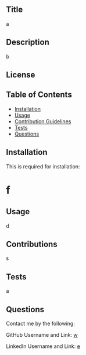 ## Title 

  

  a

  ## Description

  b

  ## License
  
  
  ## Table of Contents

  - [Installation](#installation)
  - [Usage](#usage)
  - [Contribution Guidelines](#contributions )
  - [Tests](#tests)
  - [Questions](#questions)

  ## Installation

  This is required for installation:

  # f

  ## Usage 

  d

  ## Contributions
  
  s

  ## Tests
  
  a


  ## Questions

  Contact me by the following:

  GitHub Username and Link: [w](http://www.github.com/w)

  LinkedIn Username and Link: [e](http://www.linkedin.com/e)
